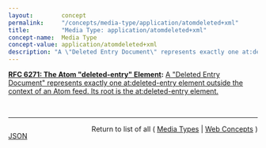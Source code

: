 ```yaml
---
layout:        concept
permalink:     "/concepts/media-type/application/atomdeleted+xml"
title:         "Media Type: application/atomdeleted+xml"
concept-name:  Media Type
concept-value: application/atomdeleted+xml
description: "A \"Deleted Entry Document\" represents exactly one at:deleted-entry element outside the context of an Atom feed. Its root is the at:deleted-entry element."
---
```


**[RFC 6271: The Atom "deleted-entry" Element](/specs/IETF/RFC/6271 "This specification adds mechanisms to the Atom Syndication Format that publishers of Atom Feed and Entry documents can use to explicitly identify Atom entries that have been removed."):** [A "Deleted Entry Document" represents exactly one at:deleted-entry element outside the context of an Atom feed. Its root is the at:deleted-entry element.](http://tools.ietf.org/html/rfc6721#section-4 "Read documentation for Media Type &#34;application/atomdeleted+xml&#34;")

<br/>
<hr/>

<p style="float : left"><a href="./application/atomdeleted+xml.json" title="JSON representing this particular Web Concept value">JSON</a></p>
<p style="text-align: right">Return to list of all ( <a href="../media-types">Media Types</a> | <a href="../">Web Concepts</a> )</p>

